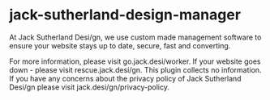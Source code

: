 # jack-sutherland-design-manager

At Jack Sutherland Desi/gn, we use custom made management software to ensure your website stays up to date, secure, fast and converting.

For more information, please visit go.jack.desi/worker.
If your website goes down - please visit rescue.jack.desi/gn.
This plugin collects no information. If you have any concerns about the privacy policy of Jack Sutherland Desi/gn please visit jack.desi/gn/privacy-policy.
